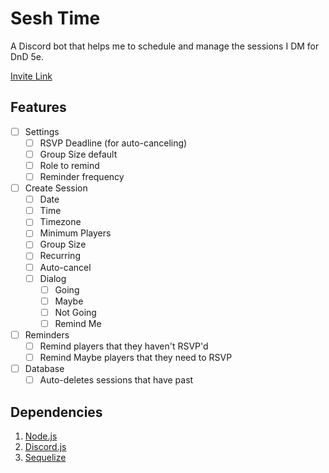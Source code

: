 # Sesh Time
A Discord bot that helps me to schedule and manage the sessions I DM for DnD 5e.

[Invite Link](https://discord.com/api/oauth2/authorize?client_id=961225387269029928&permissions=8&scope=applications.commands%20bot)

## Features
- [ ] Settings
    - [ ] RSVP Deadline (for auto-canceling)
    - [ ] Group Size default
    - [ ] Role to remind
    - [ ] Reminder frequency
- [ ] Create Session
    - [ ] Date
    - [ ] Time
    - [ ] Timezone
    - [ ] Minimum Players
    - [ ] Group Size
    - [ ] Recurring
    - [ ] Auto-cancel
    - [ ] Dialog
        - [ ] Going
        - [ ] Maybe
        - [ ] Not Going
        - [ ] Remind Me
- [ ] Reminders
    - [ ] Remind players that they haven't RSVP'd
    - [ ] Remind Maybe players that they need to RSVP 
- [ ] Database
    - [ ] Auto-deletes sessions that have past

## Dependencies
1. [Node.js](https://nodejs.org/en/)
2. [Discord.js](https://discord.js.org/#/)
3. [Sequelize](https://sequelize.org/)